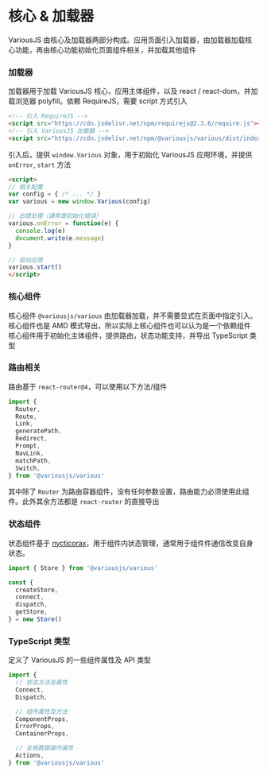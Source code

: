 # 核心 & 加载器

VariousJS 由核心及加载器两部分构成。应用页面引入加载器，由加载器加载核心功能，再由核心功能初始化页面组件相关，并加载其他组件

### 加载器

加载器用于加载 VariousJS 核心，应用主体组件，以及 react / react-dom，并加载浏览器 polyfill。依赖 RequireJS，需要 script 方式引入

```html
<!-- 引入 RequireJS -->
<script src="https://cdn.jsdelivr.net/npm/requirejs@2.3.6/require.js"></script>
<!-- 引入 VariousJS 加载器 -->
<script src="https://cdn.jsdelivr.net/npm/@variousjs/various/dist/index.js"></script>
```

引入后，提供 `window.Various` 对象，用于初始化 VariousJS 应用环境，并提供 `onError`, `start` 方法

```html
<script>
// 相关配置
var config = { /* ... */ }
var various = new window.Various(config)

// 出错处理（通常是初始化错误）
various.onError = function(e) {
  console.log(e)
  document.write(e.message)
}

// 启动应用
various.start()
</script>
```

### 核心组件

核心组件 `@variousjs/various` 由加载器加载，并不需要显式在页面中指定引入。核心组件也是 AMD 模式导出，所以实际上核心组件也可以认为是一个依赖组件
核心组件用于初始化主体组件，提供路由，状态功能支持，并导出 TypeScript 类型

### 路由相关

路由基于 `react-router@4`，可以使用以下方法/组件

```js
import {
  Router,
  Route,
  Link,
  generatePath,
  Redirect,
  Prompt,
  NavLink,
  matchPath,
  Switch,
} from '@variousjs/various'
```

其中除了 `Router` 为路由容器组件，没有任何参数设置，路由能力必须使用此组件。此外其余方法都是 `react-router` 的直接导出

### 状态组件

状态组件基于 [nycticorax](https://github.com/fratercula/nycticorax)，用于组件内状态管理，通常用于组件件通信改变自身状态。

```js
import { Store } from '@variousjs/various'

const {
  createStore,
  connect,
  dispatch,
  getStore,
} = new Store()
```

### TypeScript 类型

定义了 VariousJS 的一些组件属性及 API 类型

```ts
import {
  // 状态方法及属性
  Connect,
  Dispatch,

  // 组件属性及方法
  ComponentProps,
  ErrorProps,
  ContainerProps,

  // 全局数据操作属性
  Actions,
} from '@variousjs/various'
```
